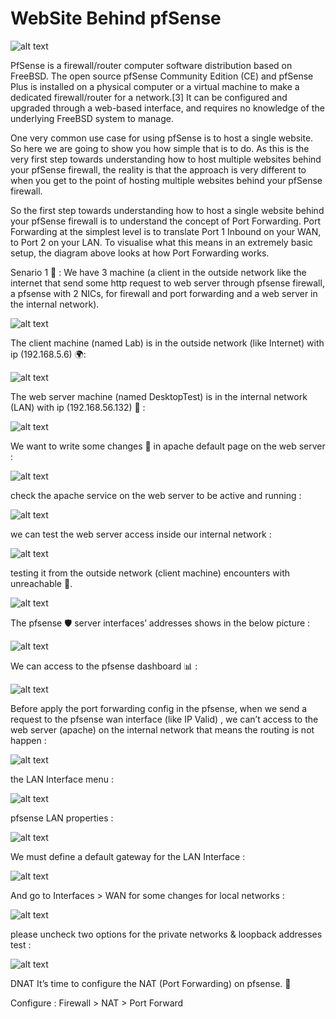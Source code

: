 # WebSite Behind pfSense

![alt text](https://raw.githubusercontent.com/kayvansol/WebSiteBehindpfSense/refs/heads/main/img/bigPicture.png?raw=true)

PfSense is a firewall/router computer software distribution based on FreeBSD. The open source pfSense Community Edition (CE) and pfSense Plus is installed on a physical computer or a virtual machine to make a dedicated firewall/router for a network.[3] It can be configured and upgraded through a web-based interface, and requires no knowledge of the underlying FreeBSD system to manage.

One very common use case for using pfSense is to host a single website. So here we are going to show you how simple that is to do. As this is the very first step towards understanding how to host multiple websites behind your pfSense firewall, the reality is that the approach is very different to when you get to the point of hosting multiple websites behind your pfSense firewall.

So the first step towards understanding how to host a single website behind your pfSense firewall is to understand the concept of Port Forwarding. Port Forwarding at the simplest level is to translate Port 1 Inbound on your WAN, to Port 2 on your LAN. To visualise what this means in an extremely basic setup, the diagram above looks at how Port Forwarding works.

Senario 1 🎉 :
We have 3 machine (a client in the outside network like the internet that send some http request to web server through pfsense firewall, a pfsense with 2 NICs, for firewall and port forwarding and a web server in the internal network).

![alt text](https://raw.githubusercontent.com/kayvansol/WebSiteBehindpfSense/refs/heads/main/img/1Servers.png?raw=true)

The client machine (named Lab) is in the outside network (like Internet) with ip (192.168.5.6) 🌍:

![alt text](https://raw.githubusercontent.com/kayvansol/WebSiteBehindpfSense/refs/heads/main/img/2clientNICs.png?raw=true)

The web server machine (named DesktopTest) is in the internal network (LAN) with ip (192.168.56.132) 🏡 :

![alt text](https://raw.githubusercontent.com/kayvansol/WebSiteBehindpfSense/refs/heads/main/img/3webServerNICs.png?raw=true)

We want to write some changes 🔄 in apache default page on the web server :

![alt text](https://raw.githubusercontent.com/kayvansol/WebSiteBehindpfSense/refs/heads/main/img/4apacheOn132.png?raw=true)

check the apache service on the web server to be active and running :

![alt text](https://raw.githubusercontent.com/kayvansol/WebSiteBehindpfSense/refs/heads/main/img/4apacheStatusOn132.png?raw=true)

we can test the web server access inside our internal network :

![alt text](https://raw.githubusercontent.com/kayvansol/WebSiteBehindpfSense/refs/heads/main/img/5apacheFromInternalNet.png?raw=true)

testing it from the outside network (client machine) encounters with unreachable 🚫.

![alt text](https://raw.githubusercontent.com/kayvansol/WebSiteBehindpfSense/refs/heads/main/img/6clientPingUnreachable.png?raw=true)

The pfsense 🛡️ server interfaces’ addresses shows in the below picture :

![alt text](https://raw.githubusercontent.com/kayvansol/WebSiteBehindpfSense/refs/heads/main/img/7pfsense.png?raw=true)

We can access to the pfsense dashboard 📊 :

![alt text](https://raw.githubusercontent.com/kayvansol/WebSiteBehindpfSense/refs/heads/main/img/8pfsenseDashbourd.png?raw=true)

Before apply the port forwarding config in the pfsense, when we send a request to the pfsense wan interface (like IP Valid) , we can’t access to the web server (apache) on the internal network that means the routing is not happen :

![alt text](https://raw.githubusercontent.com/kayvansol/WebSiteBehindpfSense/refs/heads/main/img/9preNatConfig_FromClient.png?raw=true)

the LAN Interface menu :

![alt text](https://raw.githubusercontent.com/kayvansol/WebSiteBehindpfSense/refs/heads/main/img/10gw0.png?raw=true)

pfsense LAN properties :

![alt text](https://raw.githubusercontent.com/kayvansol/WebSiteBehindpfSense/refs/heads/main/img/11gw1.png?raw=true)

We must define a default gateway for the LAN Interface :

![alt text](https://raw.githubusercontent.com/kayvansol/WebSiteBehindpfSense/refs/heads/main/img/12gw2.png?raw=true)

And go to Interfaces > WAN for some changes for local networks :

![alt text](https://raw.githubusercontent.com/kayvansol/WebSiteBehindpfSense/refs/heads/main/img/13nat1.png?raw=true)

please uncheck two options for the private networks & loopback addresses test :

![alt text](https://raw.githubusercontent.com/kayvansol/WebSiteBehindpfSense/refs/heads/main/img/14nat2.png?raw=true)

DNAT
It’s time to configure the NAT (Port Forwarding) on pfsense. 🚀

Configure : Firewall > NAT > Port Forward

